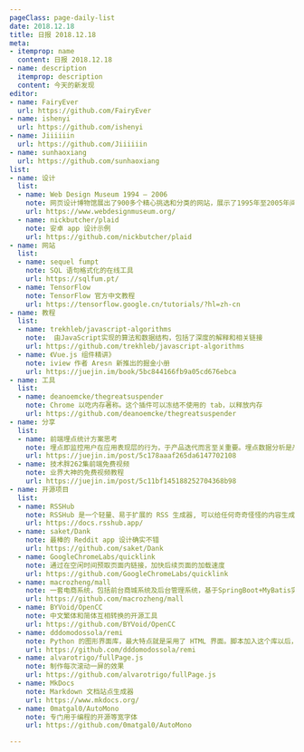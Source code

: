 ```yaml
---
pageClass: page-daily-list
date: 2018.12.18
title: 日报 2018.12.18
meta:
- itemprop: name
  content: 日报 2018.12.18
- name: description
  itemprop: description
  content: 今天的新发现
editor:
- name: FairyEver
  url: https://github.com/FairyEver
- name: ishenyi
  url: https://github.com/ishenyi
- name: Jiiiiiin
  url: https://github.com/Jiiiiiin
- name: sunhaoxiang
  url: https://github.com/sunhaoxiang
list:
- name: 设计
  list:
  - name: Web Design Museum 1994 – 2006
    note: 网页设计博物馆展出了900多个精心挑选和分类的网站，展示了1995年至2005年间的网页设计趋势
    url: https://www.webdesignmuseum.org/
  - name: nickbutcher/plaid
    note: 安卓 app 设计示例
    url: https://github.com/nickbutcher/plaid
- name: 网站
  list:
  - name: sequel fumpt
    note: SQL 语句格式化的在线工具
    url: https://sqlfum.pt/
  - name: TensorFlow
    note: TensorFlow 官方中文教程
    url: https://tensorflow.google.cn/tutorials/?hl=zh-cn
- name: 教程
  list:
  - name: trekhleb/javascript-algorithms
    note:  由JavaScript实现的算法和数据结构，包括了深度的解释和相关链接
    url: https://github.com/trekhleb/javascript-algorithms
  - name: 《Vue.js 组件精讲》
    note: iview 作者 Aresn 新推出的掘金小册
    url: https://juejin.im/book/5bc844166fb9a05cd676ebca
- name: 工具
  list:
  - name: deanoemcke/thegreatsuspender
    note: Chrome 以吃内存著称。这个插件可以冻结不使用的 tab，以释放内存
    url: https://github.com/deanoemcke/thegreatsuspender
- name: 分享
  list:
  - name: 前端埋点统计方案思考
    note: 埋点即监控用户在应用表现层的行为，于产品迭代而言至关重要。埋点数据分析是产品需求的来源，检验功能是否达预期的佐证。
    url: https://juejin.im/post/5c178aaaf265da6147702108
  - name: 技术胖262集前端免费视频
    note: 业界大神的免费视频教程
    url: https://juejin.im/post/5c11bf145188252704368b98
- name: 开源项目
  list:
  - name: RSSHub
    note: RSSHub 是一个轻量、易于扩展的 RSS 生成器, 可以给任何奇奇怪怪的内容生成 RSS 订阅源
    url: https://docs.rsshub.app/
  - name: saket/Dank
    note: 最棒的 Reddit app 设计确实不错
    url: https://github.com/saket/Dank
  - name: GoogleChromeLabs/quicklink
    note: 通过在空闲时间预取页面内链接，加快后续页面的加载速度
    url: https://github.com/GoogleChromeLabs/quicklink
  - name: macrozheng/mall
    note: 一套电商系统，包括前台商城系统及后台管理系统，基于SpringBoot+MyBatis实现。 
    url: https://github.com/macrozheng/mall
  - name: BYVoid/OpenCC
    note: 中文繁体和简体互相转换的开源工具
    url: https://github.com/BYVoid/OpenCC
  - name: dddomodossola/remi
    note: Python 的图形界面库，最大特点就是采用了 HTML 界面。脚本加入这个库以后，可以生成网页接口，使用浏览器访问
    url: https://github.com/dddomodossola/remi
  - name: alvarotrigo/fullPage.js
    note: 制作每次滚动一屏的效果
    url: https://github.com/alvarotrigo/fullPage.js
  - name: MkDocs
    note: Markdown 文档站点生成器
    url: https://www.mkdocs.org/
  - name: 0matgal0/AutoMono
    note: 专门用于编程的开源等宽字体
    url: https://github.com/0matgal0/AutoMono

---
```


<daily-list v-bind="$page.frontmatter"/>